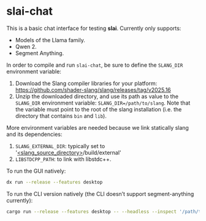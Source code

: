 # slai-chat

This is a basic chat interface for testing **slai**. Currently only supports:

- Models of the Llama family.
- Qwen 2.
- Segment Anything.

In order to compile and run `slai-chat`, be sure to define the `SLANG_DIR` environment variable:

1. Download the Slang compiler libraries for your platform: <https://github.com/shader-slang/slang/releases/tag/v2025.16>
2. Unzip the downloaded directory, and use its path as value to the `SLANG_DIR` environment variable: `SLANG_DIR=/path/to/slang`.
   Note that the variable must point to the root of the slang installation (i.e. the directory that contains `bin` and `lib`).

More environment variables are needed because we link statically slang and its dependencies:

1. `SLANG_EXTERNAL_DIR`: typically set to '[<slang_source_directory>](https://github.com/shader-slang/slang)/build/external'
2. `LIBSTDCPP_PATH`: to link with libstdc++.

To run the GUI natively:

```bash
dx run --release --features desktop
```

To run the CLI version natively (the CLI doesn’t support segment-anything currently):

```bash
cargo run --release --features desktop -- --headless --inspect '/path/to/model.gguf'
```
